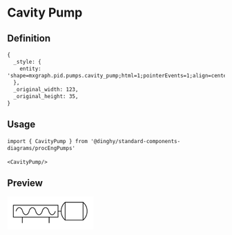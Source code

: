 # Cavity Pump

## Definition

```
{
  _style: { 
    entity: 'shape=mxgraph.pid.pumps.cavity_pump;html=1;pointerEvents=1;align=center;verticalLabelPosition=bottom;verticalAlign=top;dashed=0;',
  },
  _original_width: 123,
  _original_height: 35,
}
```

## Usage

```
import { CavityPump } from '@dinghy/standard-components-diagrams/procEngPumps'

<CavityPump/>
```

## Preview

<img src="./cavity-pump.png" width="200"/>
